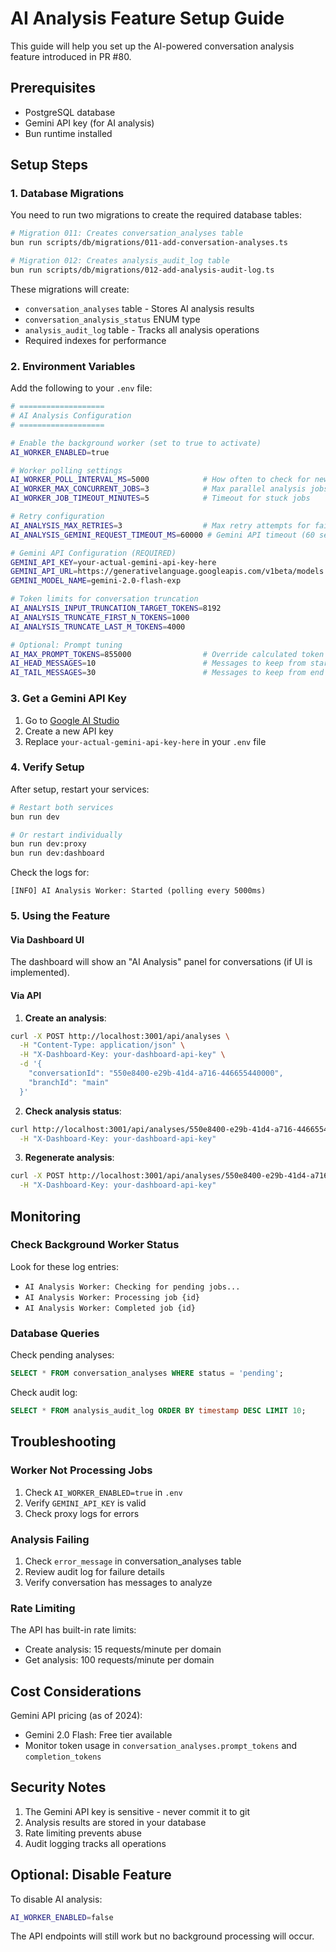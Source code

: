 # AI Analysis Feature Setup Guide

This guide will help you set up the AI-powered conversation analysis feature introduced in PR #80.

## Prerequisites

- PostgreSQL database
- Gemini API key (for AI analysis)
- Bun runtime installed

## Setup Steps

### 1. Database Migrations

You need to run two migrations to create the required database tables:

```bash
# Migration 011: Creates conversation_analyses table
bun run scripts/db/migrations/011-add-conversation-analyses.ts

# Migration 012: Creates analysis_audit_log table
bun run scripts/db/migrations/012-add-analysis-audit-log.ts
```

These migrations will create:
- `conversation_analyses` table - Stores AI analysis results
- `conversation_analysis_status` ENUM type
- `analysis_audit_log` table - Tracks all analysis operations
- Required indexes for performance

### 2. Environment Variables

Add the following to your `.env` file:

```bash
# ===================
# AI Analysis Configuration
# ===================

# Enable the background worker (set to true to activate)
AI_WORKER_ENABLED=true

# Worker polling settings
AI_WORKER_POLL_INTERVAL_MS=5000            # How often to check for new jobs
AI_WORKER_MAX_CONCURRENT_JOBS=3            # Max parallel analysis jobs
AI_WORKER_JOB_TIMEOUT_MINUTES=5            # Timeout for stuck jobs

# Retry configuration
AI_ANALYSIS_MAX_RETRIES=3                  # Max retry attempts for failed analyses
AI_ANALYSIS_GEMINI_REQUEST_TIMEOUT_MS=60000 # Gemini API timeout (60 seconds)

# Gemini API Configuration (REQUIRED)
GEMINI_API_KEY=your-actual-gemini-api-key-here
GEMINI_API_URL=https://generativelanguage.googleapis.com/v1beta/models
GEMINI_MODEL_NAME=gemini-2.0-flash-exp

# Token limits for conversation truncation
AI_ANALYSIS_INPUT_TRUNCATION_TARGET_TOKENS=8192
AI_ANALYSIS_TRUNCATE_FIRST_N_TOKENS=1000
AI_ANALYSIS_TRUNCATE_LAST_M_TOKENS=4000

# Optional: Prompt tuning
AI_MAX_PROMPT_TOKENS=855000                # Override calculated token limit
AI_HEAD_MESSAGES=10                        # Messages to keep from start
AI_TAIL_MESSAGES=30                        # Messages to keep from end
```

### 3. Get a Gemini API Key

1. Go to [Google AI Studio](https://makersuite.google.com/app/apikey)
2. Create a new API key
3. Replace `your-actual-gemini-api-key-here` in your `.env` file

### 4. Verify Setup

After setup, restart your services:

```bash
# Restart both services
bun run dev

# Or restart individually
bun run dev:proxy
bun run dev:dashboard
```

Check the logs for:
```
[INFO] AI Analysis Worker: Started (polling every 5000ms)
```

### 5. Using the Feature

#### Via Dashboard UI
The dashboard will show an "AI Analysis" panel for conversations (if UI is implemented).

#### Via API

1. **Create an analysis**:
```bash
curl -X POST http://localhost:3001/api/analyses \
  -H "Content-Type: application/json" \
  -H "X-Dashboard-Key: your-dashboard-api-key" \
  -d '{
    "conversationId": "550e8400-e29b-41d4-a716-446655440000",
    "branchId": "main"
  }'
```

2. **Check analysis status**:
```bash
curl http://localhost:3001/api/analyses/550e8400-e29b-41d4-a716-446655440000/main \
  -H "X-Dashboard-Key: your-dashboard-api-key"
```

3. **Regenerate analysis**:
```bash
curl -X POST http://localhost:3001/api/analyses/550e8400-e29b-41d4-a716-446655440000/main/regenerate \
  -H "X-Dashboard-Key: your-dashboard-api-key"
```

## Monitoring

### Check Background Worker Status
Look for these log entries:
- `AI Analysis Worker: Checking for pending jobs...`
- `AI Analysis Worker: Processing job {id}`
- `AI Analysis Worker: Completed job {id}`

### Database Queries

Check pending analyses:
```sql
SELECT * FROM conversation_analyses WHERE status = 'pending';
```

Check audit log:
```sql
SELECT * FROM analysis_audit_log ORDER BY timestamp DESC LIMIT 10;
```

## Troubleshooting

### Worker Not Processing Jobs
1. Check `AI_WORKER_ENABLED=true` in `.env`
2. Verify `GEMINI_API_KEY` is valid
3. Check proxy logs for errors

### Analysis Failing
1. Check `error_message` in conversation_analyses table
2. Review audit log for failure details
3. Verify conversation has messages to analyze

### Rate Limiting
The API has built-in rate limits:
- Create analysis: 15 requests/minute per domain
- Get analysis: 100 requests/minute per domain

## Cost Considerations

Gemini API pricing (as of 2024):
- Gemini 2.0 Flash: Free tier available
- Monitor token usage in `conversation_analyses.prompt_tokens` and `completion_tokens`

## Security Notes

1. The Gemini API key is sensitive - never commit it to git
2. Analysis results are stored in your database
3. Rate limiting prevents abuse
4. Audit logging tracks all operations

## Optional: Disable Feature

To disable AI analysis:
```bash
AI_WORKER_ENABLED=false
```

The API endpoints will still work but no background processing will occur.